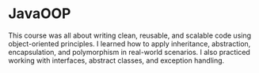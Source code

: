 # JavaOOP
This course was all about writing clean, reusable, and scalable code using object-oriented principles. I learned how to apply inheritance, abstraction, encapsulation, and polymorphism in real-world scenarios. I also practiced working with interfaces, abstract classes, and exception handling.
